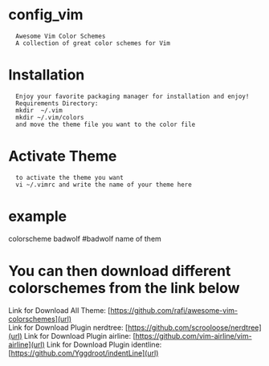 
# config_vim

      Awesome Vim Color Schemes
      A collection of great color schemes for Vim

# Installation
      Enjoy your favorite packaging manager for installation and enjoy!
      Requirements Directory:
      mkdir  ~/.vim
      mkdir ~/.vim/colors
      and move the theme file you want to the color file

# Activate Theme
      to activate the theme you want																															
      vi ~/.vimrc and write the name of your theme here
#   example
colorscheme badwolf    #badwolf name of them
# You can then download different colorschemes from the link below
Link for Download All Theme: [https://github.com/rafi/awesome-vim-colorschemes](url)                                          
Link for Download Plugin nerdtree: [https://github.com/scrooloose/nerdtree](url)
Link for Download Plugin airline: [https://github.com/vim-airline/vim-airline](url)
Link for Download Plugin  identline: [https://github.com/Yggdroot/indentLine](url)


